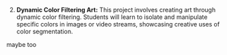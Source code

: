 2. **Dynamic Color Filtering Art:** This project involves creating art through dynamic color filtering. Students will learn to isolate and manipulate specific colors in images or video streams, showcasing creative uses of color segmentation.

maybe too
